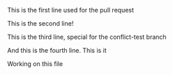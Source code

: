 This is the first line used for the pull request

This is the second line!

This is the third line, special for the conflict-test branch

And this is the fourth line. This is it

Working on this file